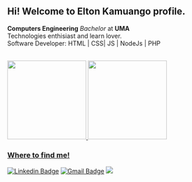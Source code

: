 ## Hi! Welcome to Elton Kamuango profile.

**Computers Engineering** *Bachelor* at **UMA** <br>
Technologies enthisiast and learn lover.<br> Software Developer: HTML | CSS| JS | NodeJs | PHP  <br>
<br>
<div>
  <a href="https://github.com/Creuma-Kuzola">
  <img height="180em" src="https://github-readme-stats.vercel.app/api/?username=kamuango-elton&theme=radical&showicons=true"/>
  <img height="180em" src="https://github-readme-stats.vercel.app/api/top-langs/?username=kamuango-elton&theme=radical"/>
</div>
  
### Where to find me!
[![Linkedin Badge](https://img.shields.io/badge/-Elton%20Kamuango-6633cc?style=flat-square&logo=Linkedin&logoColor=white&link=https://www.linkedin.com/in/kamuangoelton/)](https://www.linkedin.com/in/kamuangoelton/) 
[![Gmail Badge](https://img.shields.io/badge/-eltonkamuango99@gmail.com-6633cc?style=flat-square&logo=Gmail&logoColor=white&link=mailto:eltonkamuango99@gmail.com)](mailto:eltonkamuango99@gmail.com)
<a href="https://api.whatsapp.com/send/?phone=%2B244944320877&text&app_absent=0" target="_blank"><img src="https://img.shields.io/badge/WhatsApp-25D366?style=flat&logo=whatsapp&logoColor=white" target="_blank"></a>
